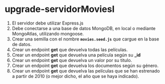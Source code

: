 # upgrade-servidorMoviesI

1. El servidor debe utilizar Express.js
2. Debe conectarse a una base de datos MongoDB, en local o mediante MongoAtlas, utilizando mongoose.
3. Crear una semilla con el nombre **`movies.seed.js`** que cargue en la base de datos.
4. Crear un endpoint **get** que devuelva todas las películas.
5. Crear un endpoint **get** que devuelva una película según su **_id**
6. Crear un endpoint **get** que devuelva un valor por su titulo. 
7. Crear un endpoint **get** que devuelva los documentos según su género.
8. Crear un endpoint **get** que devuelva las películas que se han estrenado a partir de 2010 (o mejor dicho, el año que se haya indicado).
